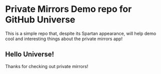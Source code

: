 # Private Mirrors Demo repo for GitHub Universe

This is a simple repo that, despite its Spartan appearance, will help demo cool and interesting things about the private mirrors app!

## Hello Universe!

Thanks for checking out private mirrors!
